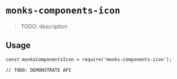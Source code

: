 # `monks-components-icon`

> TODO: description

## Usage

```
const monksComponentsIcon = require('monks-components-icon');

// TODO: DEMONSTRATE API
```
